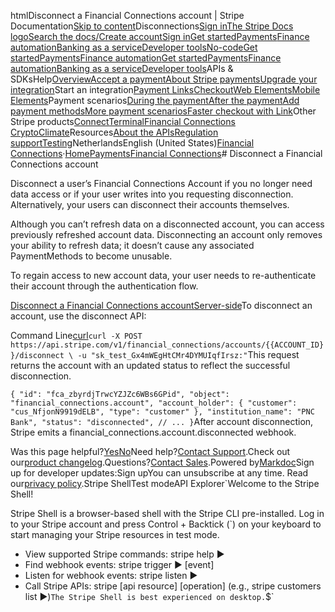 htmlDisconnect a Financial Connections account | Stripe Documentation[Skip to content](#main-content)Disconnections[Sign in](https://dashboard.stripe.com/login?redirect=https%3A%2F%2Fdocs.stripe.com%2Ffinancial-connections%2Fdisconnections)[The Stripe Docs logo](/)[Search the docs/](#)[Create account](https://dashboard.stripe.com/register)[Sign in](https://dashboard.stripe.com/login?redirect=https%3A%2F%2Fdocs.stripe.com%2Ffinancial-connections%2Fdisconnections)[Get started](/get-started)[Payments](/payments)[Finance automation](/finance-automation)[Banking as a service](/financial-services)[Developer tools](/development)[No-code](/no-code)[Get started](/get-started)[Payments](/payments)[Finance automation](/finance-automation)[](#)[Get started](/get-started)[Payments](/payments)[Finance automation](/finance-automation)[Banking as a service](/financial-services)[Developer tools](/development)[](#)APIs & SDKsHelp[Overview](/docs/payments)[Accept a payment](#)[About Stripe payments](#)[Upgrade your integration](/docs/payments/upgrades)Start an integration[Payment Links](#)[Checkout](#)[Web Elements](#)[Mobile Elements](#)Payment scenarios[During the payment](#)[After the payment](#)[Add payment methods](#)[More payment scenarios](#)[Faster checkout with Link](#)Other Stripe products[Connect](#)[Terminal](#)[Financial Connections](#)
[Crypto](#)[Climate](#)Resources[About the APIs](#)[Regulation support](#)[Testing](/docs/testing)NetherlandsEnglish (United States)[](#)[](#)[Financial Connections](/financial-connections)·[Home](/docs)[Payments](/docs/payments)[Financial Connections](/docs/financial-connections)# Disconnect a Financial Connections account

Disconnect a user’s Financial Connections Account if you no longer need data access or if your user writes into you requesting disconnection. Alternatively, your users can disconnect their accounts themselves.

Although you can’t refresh data on a disconnected account, you can access previously refreshed account data. Disconnecting an account only removes your ability to refresh data; it doesn’t cause any associated PaymentMethods to become unusable.

To regain access to new account data, your user needs to re-authenticate their account through the authentication flow.

[Disconnect a Financial Connections accountServer-side](#disconnect-an-account)To disconnect an account, use the disconnect API:

Command Line[curl](#)`curl -X POST https://api.stripe.com/v1/financial_connections/accounts/{{ACCOUNT_ID}}/disconnect \
  -u "sk_test_Gx4mWEgHtCMr4DYMUIqfIrsz:"`This request returns the account with an updated status to reflect the successful disconnection.

`{
  "id": "fca_zbyrdjTrwcYZJZc6WBs6GPid",
  "object": "financial_connections.account",
  "account_holder": {
    "customer": "cus_NfjonN9919dELB",
    "type": "customer"
  },
  "institution_name": "PNC Bank",
  "status": "disconnected",
  // ...
}`After account disconnection, Stripe emits a financial_connections.account.disconnected webhook.

Was this page helpful?[Yes](#)[No](#)Need help?[Contact Support](https://support.stripe.com/).Check out our[product changelog](https://stripe.com/blog/changelog).Questions?[Contact Sales](https://stripe.com/contact/sales).Powered by[Markdoc](https://markdoc.dev)Sign up for developer updates:Sign upYou can unsubscribe at any time. Read our[privacy policy](https://stripe.com/privacy).Stripe ShellTest modeAPI Explorer[](https://stripe.com/docs/stripe-cli#install)`Welcome to the Stripe Shell!

Stripe Shell is a browser-based shell with the Stripe CLI pre-installed. Log in to your
Stripe account and press Control + Backtick (`) on your keyboard to start managing your Stripe
resources in test mode.

- View supported Stripe commands: stripe help ▶️
- Find webhook events: stripe trigger ▶️ [event]
- Listen for webhook events: stripe listen ▶
- Call Stripe APIs: stripe [api resource] [operation] (e.g., stripe customers list ▶️)`The Stripe Shell is best experienced on desktop.`$`